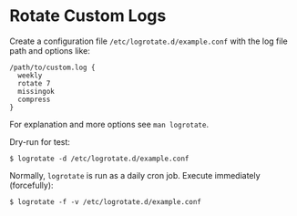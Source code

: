 # Rotate Custom Logs

Create a configuration file `/etc/logrotate.d/example.conf` with the log file path and options like:

```
/path/to/custom.log {
  weekly
  rotate 7
  missingok
  compress
}
```

For explanation and more options see `man logrotate`.

Dry-run for test:

```console
$ logrotate -d /etc/logrotate.d/example.conf
```

Normally, `logrotate` is run as a daily cron job. Execute immediately (forcefully):

```console
$ logrotate -f -v /etc/logrotate.d/example.conf
```
